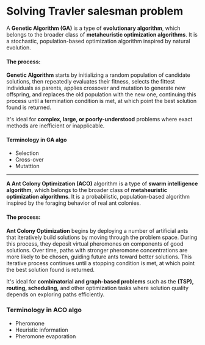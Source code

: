 # Solving Travler salesman problem
A **Genetic Algorithm (GA)** is a type of **evolutionary algorithm**, which belongs to the broader class of **metaheuristic optimization algorithms**. It is a stochastic, population-based optimization algorithm inspired by natural evolution.
<br/>
#### The process:

**Genetic Algorithm** starts by initializing a random population of candidate solutions, then repeatedly evaluates their fitness, selects the fittest individuals as parents, applies crossover and mutation to generate new offspring, and replaces the old population with the new one, continuing this process until a termination condition is met, at which point the best solution found is returned.

It's ideal for **complex, large, or poorly-understood** problems where exact methods are inefficient or inapplicable.
<br/>

#### Terminology in GA algo
  * Selection
  * Cross-over
  * Mutattion
- - - -

**A Ant Colony Optimization (ACO)** algorithm is a type of **swarm intelligence algorithm**, which belongs to the broader class of **metaheuristic optimization algorithms**. It is a probabilistic, population-based algorithm inspired by the foraging behavior of real ant colonies.
<br/>
#### The process:

**Ant Colony Optimization** begins by deploying a number of artificial ants that iteratively build solutions by moving through the problem space. During this process, they deposit virtual pheromones on components of good solutions. Over time, paths with stronger pheromone concentrations are more likely to be chosen, guiding future ants toward better solutions. This iterative process continues until a stopping condition is met, at which point the best solution found is returned.

It's ideal for **combinatorial and graph-based problems** such as the **(TSP), routing, scheduling,**  and other optimization tasks where solution quality depends on exploring paths efficiently.
<br/>

### Terminology in ACO algo
  * Pheromone
  * Heuristic information
  * Pheromone evaporation
